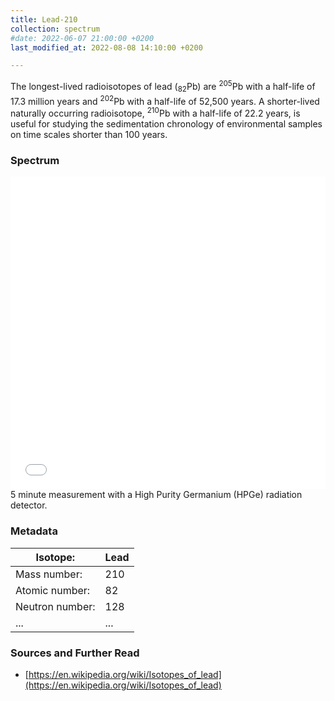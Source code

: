 ```yaml
---
title: Lead-210
collection: spectrum
#date: 2022-06-07 21:00:00 +0200
last_modified_at: 2022-08-08 14:10:00 +0200

---
```


The longest-lived radioisotopes of lead (<sub>82</sub>Pb) are <sup>205</sup>Pb with a half-life of 17.3 million years and <sup>202</sup>Pb with a half-life of 52,500 years. A shorter-lived naturally occurring radioisotope, <sup>210</sup>Pb with a half-life of 22.2 years, is useful for studying the sedimentation chronology of environmental samples on time scales shorter than 100 years.

### Spectrum

<iframe width="100%" height="500" src="/assets/spectra/Pb-210.html" title="Pb-210 gamma spectrum" frameborder="0" allowfullscreen></iframe>
5 minute measurement with a High Purity Germanium (HPGe) radiation detector.

### Metadata

| Isotope: | Lead |
| --- | --- |
| Mass number: | 210 |
| Atomic number: | 82 |
| Neutron number: | 128 |
| ... | ... |

### Sources and Further Read

- [https://en.wikipedia.org/wiki/Isotopes_of_lead](https://en.wikipedia.org/wiki/Isotopes_of_lead)


